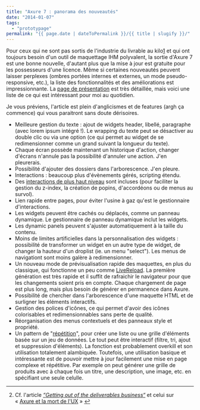 ```yaml
---
title: "Axure 7 : panorama des nouveautés"
date: "2014-01-07"
tags:
  - "prototypage"
permalink: "{{ page.date | dateToPermalink }}/{{ title | slugify }}/"
---
```


Pour ceux qui ne sont pas sortis de l'industrie du livrable au kilo[1](#fn-328:1) et qui ont toujours besoin d'un outil de maquettage IHM polyvalent, la sortie d'Axure 7 est une bonne nouvelle, d'autant plus que la mise à jour est gratuite pour les possesseurs d'une licence. Même si certaines nouveautés peuvent laisser perplexes (ombres portées internes et externes, un mode pseudo-responsive, etc.), la liste des fonctionnalités et des améliorations est impressionnante. La [page de présentation](http://www.axure.com/news/new-in-7) est très détaillée, mais voici une liste de ce qui est intéressant pour moi au quotidien.

Je vous préviens, l'article est plein d'anglicismes et de features (argh ça commence) qui vous paraitront sans doute dérisoires.

- Meilleure gestion du texte : ajout de widgets header, libellé, paragraphe (avec lorem ipsum intégré !). Le wrapping du texte peut se désactiver au double clic ou via une option (ce qui permet au widget de se redimensionner comme un grand suivant la longueur du texte).
- Chaque écran possède maintenant un historique d'action, changer d'écrans n'annule pas la possibilité d'annuler une action. J'en pleurerais.
- Possibilité d'ajouter des dossiers dans l'arborescence. J'en pleure.
- Interactions : beaucoup plus d'évènements gérés, scripting étendu.
- Des [interactions de plus haut niveau](http://www.axure.com/forum/tips-tricks-examples/7951-hide-show-options.html) sont incluses (pour faciliter la gestion du z-index, la création de popins, d'accordéons ou de menus au survol).
- Lien rapide entre pages, pour éviter l'usine à gaz qu'est le gestionnaire d'interactions.
- Les widgets peuvent être cachés ou déplacés, comme un panneau dynamique. Le gestionnaire de panneau dynamique inclut les widgets.
- Les dynamic panels peuvent s'ajuster automatiquement à la taille du contenu.
- Moins de limites artificielles dans la personnalisation des widgets : possibilité de transformer un widget en un autre type de widget, de changer la hauteur d'un droplist (ie. un menu "select"). Les menus de navigationt sont moins galère à redimensionner.
- Un nouveau mode de prévisualisation rapide des maquettes, en plus du classique, qui fonctionne un peu comme [LiveReload](http://livereload.com/). La première génération est très rapide et il suffit de rafraichir le navigateur pour que les changements soient pris en compte. Chaque chargement de page est plus long, mais plus besoin de générer en permanence dans Axure.
- Possibilité de chercher dans l'arborescence d'une maquette HTML et de surligner les éléments interactifs.
- Gestion des polices d'icônes, ce qui permet d'avoir des icônes colorisables et redimensionnables sans perte de qualité.
- Réorganisation des menus contextuels et des panneaux style et propriété.
- Un pattern de "[répétition](http://www.axure.com/learn/repeater)", pour créer une liste ou une grille d'éléments basée sur un jeu de données. Le tout peut être interactif (filtre, tri, ajout et suppression d'éléments). La fonction est probablement overkill et son utilisation totalement alambiquée. Toutefois, une utilisation basique et intéressante est de pouvoir mettre à jour facilement une mise en page complexe et répétitive. Par exemple on peut générer une grille de produits avec à chaque fois un titre, une description, une image, etc. en spécifiant une seule celulle.

* * *

2. Cf. l'article _[“_Getting out of the deliverables business_“](http://uxdesign.smashingmagazine.com/2011/03/07/lean-ux-getting-out-of-the-deliverables-business/)_ et celui sur « [Axure et la mort de l'UX](http://blocnotes.iergo.fr/concevoir/les-outils/axure-ou-la-mort-de-lux/) » [↩](#fnref-328:1)
